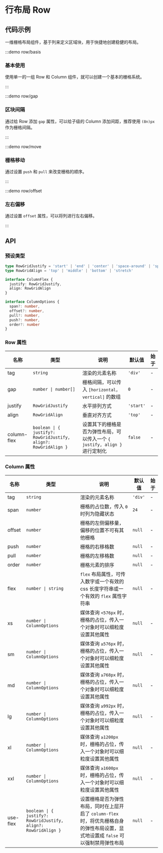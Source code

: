 # 行布局 Row

## 代码示例

一维栅格布局组件，基于列来定义区域块，用于快捷地创建稳健的布局。

:::demo row/basis

### 基本使用

使用单一的一组 Row 和 Column 组件，就可以创建一个基本的栅格系统。

:::

:::demo row/gap

### 区块间隔

通过给 Row 添加 `gap` 属性，可以给子级的 Column 添加间距，推荐使用 `(8n)px` 作为栅格间隔。

:::

:::demo row/move

### 栅格移动

通过设置 `push` 和 `pull` 来改变栅格的顺序。

:::

:::demo row/offset

### 左右偏移

通过设置 `offset` 属性，可以将列进行左右偏移。

:::

## API

### 预设类型

```ts
type RowGridJustify = 'start' | 'end' | 'center' | 'space-around' | 'space-between' | 'space-evenly'
type RowGridAlign = 'top' | 'middle' | 'bottom' | 'stretch'

interface ColumnFlex {
  justify: RowGridJustify,
  align: RowGridAlign
}

interface ColumnOptions {
  span?: number,
  offset?: number,
  pull?: number,
  push?: number,
  order?: number
}
```

### Row 属性

| 名称        | 类型                                                            | 说明                                                                       | 默认值    | 始于 |
| ----------- | --------------------------------------------------------------- | -------------------------------------------------------------------------- | --------- | ---- |
| tag         | `string`                                                        | 渲染的元素名称                                                             | `'div'`   | -    |
| gap         | `number \| number[]`                                            | 栅格间隔，可以传入 `[horizontal，vertical]` 的数组                         | `0`       | -    |
| justify     | `RowGridJustify`                                                | 水平排列方式                                                               | `'start'` | -    |
| align       | `RowGridAlign`                                                  | 垂直对齐方式                                                               | `'top'`   | -    |
| column-flex | `boolean \| { justify?: RowGridJustify, align?: RowGridAlign }` | 设置其下的栅格是否为弹性布局，可以传入一个 `{ justify, align }` 进行定制化 | `false`   | -    |

### Column 属性

| 名称     | 类型                                                            | 说明                                                                                                                               | 默认值  | 始于 |
| -------- | --------------------------------------------------------------- | ---------------------------------------------------------------------------------------------------------------------------------- | ------- | ---- |
| tag      | `string`                                                        | 渲染的元素名称                                                                                                                     | `'div'` | -    |
| span     | `number`                                                        | 栅格的占位数，传入 `0` 时列为隐藏状态                                                                                              | `24`    | -    |
| offset   | `number`                                                        | 栅格的左侧偏移量，偏移的位置不可有其他栅格                                                                                         | `null`  | -    |
| push     | `number`                                                        | 栅格的右移格数                                                                                                                     | `null`  | -    |
| pull     | `number`                                                        | 栅格的左移格数                                                                                                                     | `null`  | -    |
| order    | `number`                                                        | 栅格元素的排序                                                                                                                     | `null`  | -    |
| flex     | `number \| string`                                              | `flex` 布局属性，可传入数字或一个有效的 css 长度字符串或一个有效的 `flex` 属性字符串                                               | `null`  | -    |
| xs       | `number \| ColumnOptions`                                       | 媒体查询 `<576px` 时，栅格的占位，传入一个对象时可以细粒度设置其他属性                                                             | `null`  | -    |
| sm       | `number \| ColumnOptions`                                       | 媒体查询 `≥576px` 时，栅格的占位，传入一个对象时可以细粒度设置其他属性                                                             | `null`  | -    |
| md       | `number \| ColumnOptions`                                       | 媒体查询 `≥768px` 时，栅格的占位，传入一个对象时可以细粒度设置其他属性                                                             | `null`  | -    |
| lg       | `number \| ColumnOptions`                                       | 媒体查询 `≥992px` 时，栅格的占位，传入一个对象时可以细粒度设置其他属性                                                             | `null`  | -    |
| xl       | `number \| ColumnOptions`                                       | 媒体查询 `≥1200px` 时，栅格的占位，传入一个对象时可以细粒度设置其他属性                                                            | `null`  | -    |
| xxl      | `number \| ColumnOptions`                                       | 媒体查询 `≥1600px` 时，栅格的占位，传入一个对象时可以细粒度设置其他属性                                                            | `null`  | -    |
| use-flex | `boolean \| { justify?: RowGridJustify, align?: RowGridAlign }` | 设置栅格是否为弹性布局，同时在上层开启了 `column-flex` 时，将优先栅格自身的弹性布局设置，显式地设置成 `false` 可以强制禁用弹性布局 | `null`  | -    |
